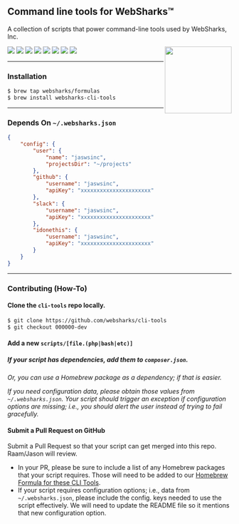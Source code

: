 ## Command line tools for WebSharks™

A collection of scripts that power command-line tools used by WebSharks, Inc.

<img src="http://cdn.websharks-inc.com/websharks/uploads/2013/11/sharks-logo.png" width="150" align="right" />

[![](https://img.shields.io/github/license/websharks/cli-tools.svg)](https://github.com/websharks/cli-tools/blob/HEAD/LICENSE.txt)
[![](https://img.shields.io/badge/made-w%2F_100%25_pure_awesome_sauce-AB815F.svg?label=made)](http://websharks-inc.com/)
[![](https://img.shields.io/badge/by-WebSharks_Inc.-656598.svg?label=by)](http://www.websharks-inc.com/team/)
[![](https://img.shields.io/github/release/websharks/cli-tools.svg?label=latest)](https://github.com/websharks/cli-tools/releases)
[![](https://img.shields.io/github/issues/websharks/cli-tools.svg?label=issues)](https://github.com/websharks/cli-tools/issues)
[![](https://img.shields.io/github/forks/websharks/cli-tools.svg?label=forks)](https://github.com/websharks/cli-tools/network)
[![](https://img.shields.io/github/stars/websharks/cli-tools.svg?label=stars)](https://github.com/websharks/cli-tools/stargazers)
[![](https://img.shields.io/github/downloads/websharks/cli-tools/latest/total.svg?label=downloads)](https://github.com/websharks/cli-tools/releases)

---

### Installation

```bash
$ brew tap websharks/formulas
$ brew install websharks-cli-tools
```

---

### Depends On `~/.websharks.json`

```json
{
    "config": {
        "user": {
            "name": "jaswsinc",
            "projectsDir": "~/projects"
        },
        "github": {
            "username": "jaswsinc",
            "apiKey": "xxxxxxxxxxxxxxxxxxxxxx"
        },
        "slack": {
            "username": "jaswsinc",
            "apiKey": "xxxxxxxxxxxxxxxxxxxxxx"
        },
        "idonethis": {
            "username": "jaswsinc",
            "apiKey": "xxxxxxxxxxxxxxxxxxxxxx"
        }
    }
}
```

---

### Contributing (How-To)

#### Clone the `cli-tools` repo locally.

```bash
$ git clone https://github.com/websharks/cli-tools
$ git checkout 000000-dev
```

#### Add a new `scripts/[file.(php|bash|etc)]`

##### If your script has dependencies, add them to `composer.json`.

_Or, you can use a Homebrew package as a dependency; if that is easier._

_If you need configuration data, please obtain those values from `~/.websharks.json`. Your script should trigger an exception if configuration options are missing; i.e., you should alert the user instead of trying to fail gracefully._

#### Submit a Pull Request on GitHub

Submit a Pull Request so that your script can get merged into this repo. Raam/Jason will review.

 - In your PR, please be sure to include a list of any Homebrew packages that your script requires. Those will need to be added to our [Homebrew Formula for these CLI Tools](https://github.com/websharks/homebrew-formulas/blob/master/websharks-cli-tools.rb).
 - If your script requires configuration options; i.e., data from `~/.websharks.json`, please include the config. keys needed to use the script effectively. We will need to update the README file so it mentions that new configuration option.
